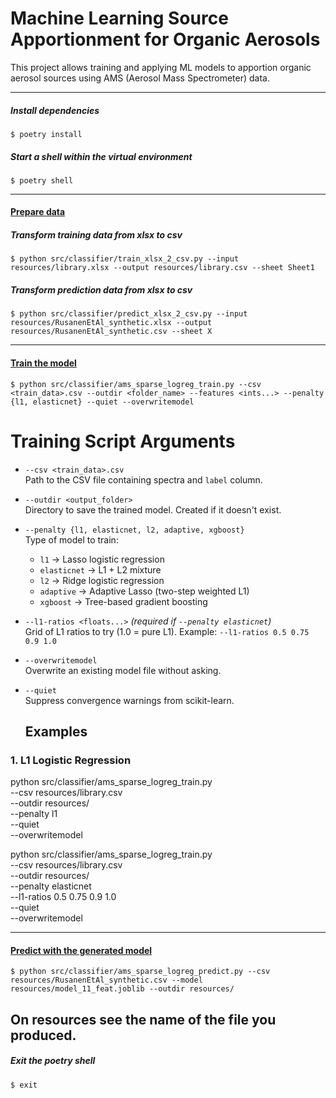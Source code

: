 # Machine Learning Source Apportionment for Organic Aerosols

This project allows training and applying ML models to apportion organic aerosol sources using AMS (Aerosol Mass Spectrometer) data.

---

##### Install dependencies

```
$ poetry install
```

##### Start a shell within the virtual environment

```
$ poetry shell
```

-----------

#### <u>Prepare data</u>

##### Transform training data from xlsx to csv

```
$ python src/classifier/train_xlsx_2_csv.py --input resources/library.xlsx --output resources/library.csv --sheet Sheet1
```

##### Transform prediction data from xlsx to csv 

```
$ python src/classifier/predict_xlsx_2_csv.py --input resources/RusanenEtAl_synthetic.xlsx --output resources/RusanenEtAl_synthetic.csv --sheet X
```

------------------

#### <u>Train the model</u>

```
$ python src/classifier/ams_sparse_logreg_train.py --csv <train_data>.csv --outdir <folder_name> --features <ints...> --penalty {l1, elasticnet} --quiet --overwritemodel
```

# Training Script Arguments

- `--csv <train_data>.csv`  
  Path to the CSV file containing spectra and `label` column.

- `--outdir <output_folder>`  
  Directory to save the trained model. Created if it doesn't exist.

- `--penalty {l1, elasticnet, l2, adaptive, xgboost}`  
  Type of model to train:  
  - `l1` → Lasso logistic regression  
  - `elasticnet` → L1 + L2 mixture  
  - `l2` → Ridge logistic regression  
  - `adaptive` → Adaptive Lasso (two-step weighted L1)  
  - `xgboost` → Tree-based gradient boosting

- `--l1-ratios <floats...>` *(required if `--penalty elasticnet`)*  
  Grid of L1 ratios to try (1.0 = pure L1). Example: `--l1-ratios 0.5 0.75 0.9 1.0`

- `--overwritemodel`  
  Overwrite an existing model file without asking.

- `--quiet`  
  Suppress convergence warnings from scikit-learn.

  ## Examples

### 1. L1 Logistic Regression

python src/classifier/ams_sparse_logreg_train.py \
  --csv resources/library.csv \
  --outdir resources/ \
  --penalty l1 \
  --quiet \
  --overwritemodel

python src/classifier/ams_sparse_logreg_train.py \
  --csv resources/library.csv \
  --outdir resources/ \
  --penalty elasticnet \
  --l1-ratios 0.5 0.75 0.9 1.0 \
  --quiet \
  --overwritemodel


  --------------------

#### <u>Predict with the generated model</u>

```
$ python src/classifier/ams_sparse_logreg_predict.py --csv resources/RusanenEtAl_synthetic.csv --model resources/model_11_feat.joblib --outdir resources/ 
```
On resources see the name of the file you produced.
----------------

##### Exit the poetry shell

```
$ exit
```
